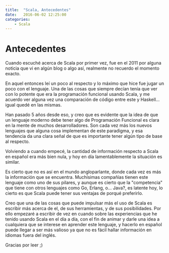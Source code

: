 ```yaml
---
title:  "Scala, Antecedentes"
date:   2016-06-02 12:25:00
categories:
    - Scala
---
```


# Antecedentes

Cuando escuché acerca de Scala por primer vez, fue en el 2011 por alguna noticia que vi en algún blog o algo así, realmente no recuerdo el momento exacto.

En aquel entonces leí un poco al respecto y lo máximo que hice fue jugar un poco con el lenguaje.
Una de las cosas que siempre decían tenía que ver con lo potente que era la programación funcional usando Scala, y me acuerdo ver alguna vez una comparación de código entre este y Haskell... igual quedé en las mismas.

Han pasado 5 años desde eso, y creo que es evidente que la idea de que un lenguaje moderno debe tener algo de Programación Funcional es clara en la mente de muchos desarrolladores. Son cada vez más los nuevos lenguajes que alguna cosa implementan de este paradigma, y esa tendencia da una clara señal de que es importante tener algún tipo de base al respecto.

Volviendo a cuando empecé, la cantidad de información respecto a Scala en español era más bien nula, y hoy en día lamentablemente la situación es similar.

Es cierto que no es así en el mundo angloparlante, donde cada vez es más la información que se encuentra. Muchísimas compañías tienen este lenguaje como uno de sus pilares, y aunque es cierto que la "competencia" que tiene con otros lenguajes como Go, Erlang, o... Java?, es latente hoy, lo cierto es que Scala puede tener sus ventajas de porqué preferirlo.

Creo que una de las cosas que puede impulsar más el uso de Scala es escribir más acerca de el, de sus herramientas, y de sus posibilidades.
Por ello empezaré a escribir de vez en cuando sobre las experiencias que he tenido usando Scala en el día a día, con el fin de animar y darle una idea a cualquiera que se interese en aprender este lenguaje, y hacerlo en español puede llegar a ser más valioso ya que no es fácil hallar información en idiomas fuera del inglés.

Gracias por leer ;)
